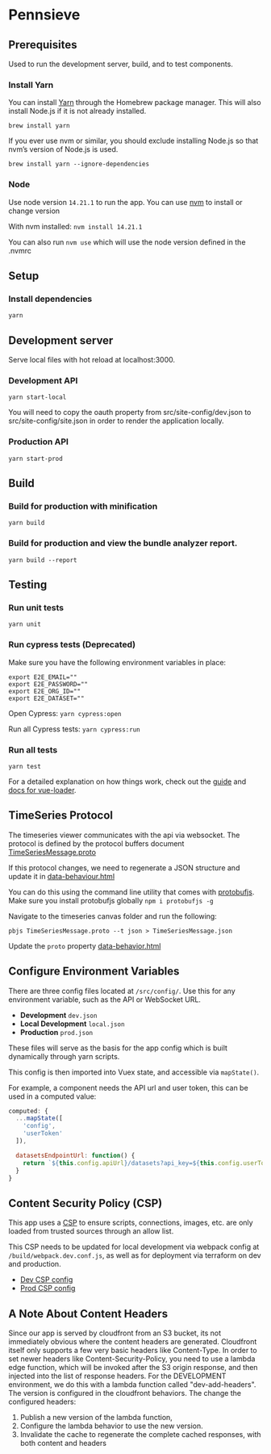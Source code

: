 # Pennsieve

## Prerequisites

Used to run the development server, build, and to test components.

### Install Yarn

You can install [Yarn](https://yarnpkg.com/en/docs/install) through the Homebrew package manager. This will also install Node.js if it is not already installed.

`brew install yarn`

If you ever use nvm or similar, you should exclude installing Node.js so that nvm’s version of Node.js is used.

`brew install yarn --ignore-dependencies`

### Node

Use node version `14.21.1` to run the app. You can use [nvm](https://github.com/creationix/nvm) to install or change version

With nvm installed: `nvm install 14.21.1`

You can also run `nvm use` which will use the node version defined in the .nvmrc

## Setup

### Install dependencies

`yarn`

## Development server

Serve local files with hot reload at localhost:3000.

### Development API

`yarn start-local`

You will need to copy the oauth property from src/site-config/dev.json to src/site-config/site.json in order to render the application locally.

### Production API

`yarn start-prod`

## Build

### Build for production with minification

`yarn build`

### Build for production and view the bundle analyzer report.

`yarn build --report`

## Testing

### Run unit tests

`yarn unit`

### Run cypress tests (Deprecated)

Make sure you have the following environment variables in place:

```
export E2E_EMAIL=""
export E2E_PASSWORD=""
export E2E_ORG_ID=""
export E2E_DATASET=""
```

Open Cypress: `yarn cypress:open`

Run all Cypress tests: `yarn cypress:run`

### Run all tests

`yarn test`

For a detailed explanation on how things work, check out the [guide](http://vuejs-templates.github.io/webpack/) and [docs for vue-loader](http://vuejs.github.io/vue-loader).

## TimeSeries Protocol

The timeseries viewer communicates with the api via websocket. The protocol is defined by the protocol buffers document [TimeSeriesMessage.proto](web-components/src/components/blackfynn/viewers2/timeseries/canvas/data-behavior.html#L11)

If this protocol changes, we need to regenerate a JSON structure and update it in [data-behaviour.html](web-components/src/components/blackfynn/viewers2/timeseries/canvas/data-behavior.html)

You can do this using the command line utility that comes with [protobufjs](https://www.npmjs.com/package/protobufjs). Make sure you install protobufjs globally `npm i protobufjs -g`

Navigate to the timeseries canvas folder and run the following:

```
pbjs TimeSeriesMessage.proto --t json > TimeSeriesMessage.json
```

Update the `proto` property [data-behavior.html](web-components/src/components/blackfynn/viewers2/timeseries/canvas/data-behavior.html#L11)

## Configure Environment Variables

There are three config files located at `/src/config/`. Use this for any environment variable, such as the API or WebSocket URL.

- **Development** `dev.json`
- **Local Development** `local.json`
- **Production** `prod.json`

These files will serve as the basis for the app config which is built dynamically through yarn scripts.

This config is then imported into Vuex state, and accessible via `mapState()`.

For example, a component needs the API url and user token, this can be used in a computed value:

```javascript
computed: {
  ...mapState([
    'config',
    'userToken'
  ]),

  datasetsEndpointUrl: function() {
    return `${this.config.apiUrl}/datasets?api_key=${this.config.userToken}`
  }
}
```

## Content Security Policy (CSP)

This app uses a [CSP](https://developer.mozilla.org/en-US/docs/Web/HTTP/CSP) to ensure scripts, connections, images, etc. are only loaded from trusted sources through an allow list.

This CSP needs to be updated for local development via webpack config at `/build/webpack.dev.conf.js`, as well as for deployment via terraform on dev and production.

- [Dev CSP config](https://github.com/Pennsieve/infrastructure/blob/main/aws/pennsieve-non-prod/us-east-1/dev-vpc-use1/dev/app-lambda-edge/variables.tf)
- [Prod CSP config](https://github.com/Pennsieve/infrastructure/blob/main/aws/pennsieve-prod/us-east-1/prod-vpc-use1/prod/app-lambda-edge/variables.tf)

## A Note About Content Headers

Since our app is served by cloudfront from an S3 bucket, its not immediately obvious where the content headers are generated. Cloudfront itself only supports a few very basic headers like Content-Type. In order to set newer headers like Content-Security-Policy, you need to use a lambda edge function, which will be invoked after the S3 origin response, and then injected into the list of response headers. For the DEVELOPMENT environment, we do this with a lambda function called "dev-add-headers". The version is configured in the cloudfront behaviors. The change the configured headers:

1. Publish a new version of the lambda function,
2. Configure the lambda behavior to use the new version.
3. Invalidate the cache to regenerate the complete cached responses, with both content and headers

